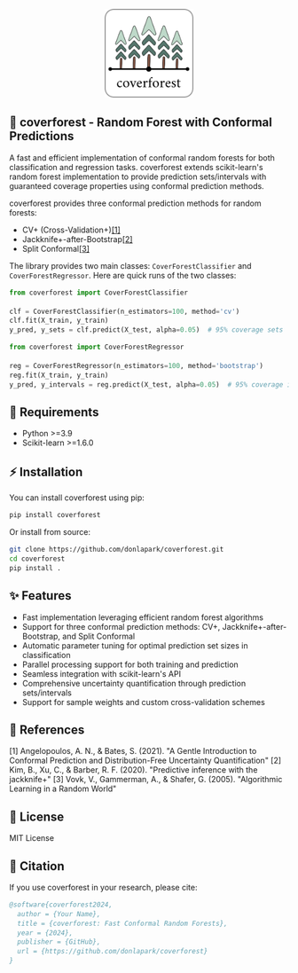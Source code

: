 <p align="center">
  <img width="160" src="https://github.com/donlapark/coverforest/raw/main/doc/images/coverforest_96.png">
</p>

## 🌳 coverforest - Random Forest with Conformal Predictions

A fast and efficient implementation of conformal random forests for both classification and regression tasks. coverforest extends scikit-learn's random forest implementation to provide prediction sets/intervals with guaranteed coverage properties using conformal prediction methods.

coverforest provides three conformal prediction methods for random forests:
- CV+ (Cross-Validation+)[[1]](#1)
- Jackknife+-after-Bootstrap[[2]](#2)
- Split Conformal[[3]](#3)

The library provides two main classes: `CoverForestClassifier` and `CoverForestRegressor`.
Here are quick runs of the two classes:
```python
from coverforest import CoverForestClassifier

clf = CoverForestClassifier(n_estimators=100, method='cv')
clf.fit(X_train, y_train)
y_pred, y_sets = clf.predict(X_test, alpha=0.05)  # 95% coverage sets
```

```python
from coverforest import CoverForestRegressor

reg = CoverForestRegressor(n_estimators=100, method='bootstrap')
reg.fit(X_train, y_train)
y_pred, y_intervals = reg.predict(X_test, alpha=0.05)  # 95% coverage intervals
```

## 🔧 Requirements

- Python >=3.9
- Scikit-learn >=1.6.0

## ⚡ Installation

You can install coverforest using pip:

```bash
pip install coverforest
```

Or install from source:

```bash
git clone https://github.com/donlapark/coverforest.git
cd coverforest
pip install .
```

## ✨ Features

- Fast implementation leveraging efficient random forest algorithms
- Support for three conformal prediction methods: CV+, Jackknife+-after-Bootstrap, and Split Conformal
- Automatic parameter tuning for optimal prediction set sizes in classification
- Parallel processing support for both training and prediction
- Seamless integration with scikit-learn's API
- Comprehensive uncertainty quantification through prediction sets/intervals
- Support for sample weights and custom cross-validation schemes

## 📖 References

<a id="1">[1]</a> Angelopoulos, A. N., & Bates, S. (2021). "A Gentle Introduction to Conformal Prediction and Distribution-Free Uncertainty Quantification"
<a id="1">[2]</a> Kim, B., Xu, C., & Barber, R. F. (2020). "Predictive inference with the jackknife+"
<a id="1">[3]</a> Vovk, V., Gammerman, A., & Shafer, G. (2005). "Algorithmic Learning in a Random World"

## 📜 License

MIT License

## 📝 Citation

If you use coverforest in your research, please cite:

```bibtex
@software{coverforest2024,
  author = {Your Name},
  title = {coverforest: Fast Conformal Random Forests},
  year = {2024},
  publisher = {GitHub},
  url = {https://github.com/donlapark/coverforest}
}
```
